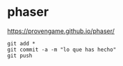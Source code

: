 # phaser
https://provengame.github.io/phaser/

```
git add *
git commit -a -m "lo que has hecho"
git push
```